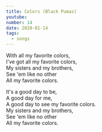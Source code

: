 ```yaml
---
title: Colors (Black Pumas)
youtube: 
number: 14
date: 2020-01-14
tags:
  - songs
---
```


With all my favorite colors, <br>
I've got all my favorite colors,<br>
My sisters and my brothers, <br>
See 'em like no other<br>
All my favorite colors.<br>


It's a good day to be,<br>
A good day for me,<br>
A good day to see my favorite colors.<br>
My sisters and my brothers,<br>
See 'em like no other<br>
All my favorite colors.<br>